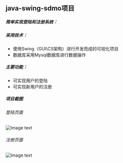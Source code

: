 ## java-swing-sdmo项目
##### 简单实现登陆和注册系统：
 ##### 采用技术：
   
 - 使用Swing（GUI\CS架构）进行开发而成的可视化项目
 - 数据库采用Mysql数据库进行数据操作
 ##### 主要功能：
  
 - 可实现用户的登陆 
 - 可实现新用户的注册
 
  ##### 项目截图
  ###### 登陆页面
![Image text](https://github.com/tomato-cc/StudentProject/blob/master/java-swing-sdmo/images/login.gif)

###### 注册页面
![Image text](https://github.com/tomato-cc/StudentProject/blob/master/java-swing-sdmo/images/regist.gif)